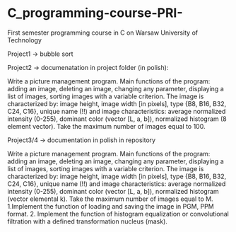 # C_programming-course-PRI-

First semester programming course in C on Warsaw University of Technology

Project1 -> bubble sort


Project2 -> documenatation in project folder (in polish):

Write a picture management program. Main functions of the program: adding an image, deleting an image, changing any parameter, displaying a list of images, sorting images with a variable criterion. The image is characterized by: image height, image width [in pixels], type {B8, B16, B32, C24, C16}, unique name (!!) and image characteristics: average normalized intensity (0-255), dominant color (vector [L, a, b]), normalized histogram (8 element vector). Take the maximum number of images equal to 100.


Project3/4 -> documentation in polish in repository

Write a picture management program. Main functions of the program: adding an image, deleting an image, changing any parameter, displaying a list of images, sorting images with a variable criterion. The image is characterized by: image height, image width [in pixels], type {B8, B16, B32, C24, C16}, unique name (!!) and image characteristics: average normalized intensity (0-255), dominant color (vector [L, a, b]), normalized histogram (vector elemental k). Take the maximum number of images equal to M.
1.Implement the function of loading and saving the image in PGM, PPM format.
2. Implement the function of histogram equalization or convolutional filtration with a defined transformation nucleus (mask).
